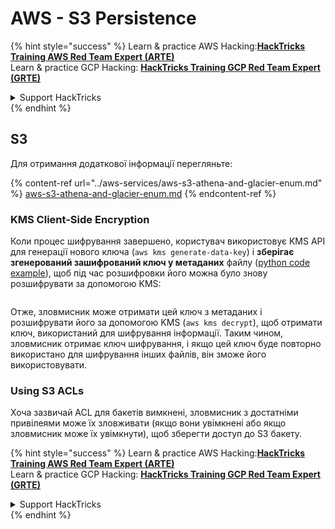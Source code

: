 # AWS - S3 Persistence

{% hint style="success" %}
Learn & practice AWS Hacking:<img src="../../../.gitbook/assets/image (1).png" alt="" data-size="line">[**HackTricks Training AWS Red Team Expert (ARTE)**](https://training.hacktricks.xyz/courses/arte)<img src="../../../.gitbook/assets/image (1).png" alt="" data-size="line">\
Learn & practice GCP Hacking: <img src="../../../.gitbook/assets/image (2).png" alt="" data-size="line">[**HackTricks Training GCP Red Team Expert (GRTE)**<img src="../../../.gitbook/assets/image (2).png" alt="" data-size="line">](https://training.hacktricks.xyz/courses/grte)

<details>

<summary>Support HackTricks</summary>

* Check the [**subscription plans**](https://github.com/sponsors/carlospolop)!
* **Join the** 💬 [**Discord group**](https://discord.gg/hRep4RUj7f) or the [**telegram group**](https://t.me/peass) or **follow** us on **Twitter** 🐦 [**@hacktricks\_live**](https://twitter.com/hacktricks\_live)**.**
* **Share hacking tricks by submitting PRs to the** [**HackTricks**](https://github.com/carlospolop/hacktricks) and [**HackTricks Cloud**](https://github.com/carlospolop/hacktricks-cloud) github repos.

</details>
{% endhint %}

## S3

Для отримання додаткової інформації перегляньте:

{% content-ref url="../aws-services/aws-s3-athena-and-glacier-enum.md" %}
[aws-s3-athena-and-glacier-enum.md](../aws-services/aws-s3-athena-and-glacier-enum.md)
{% endcontent-ref %}

### KMS Client-Side Encryption

Коли процес шифрування завершено, користувач використовує KMS API для генерації нового ключа (`aws kms generate-data-key`) і **зберігає згенерований зашифрований ключ у метаданих** файлу ([python code example](https://aioboto3.readthedocs.io/en/latest/cse.html#how-it-works-kms-managed-keys)), щоб під час розшифровки його можна було знову розшифрувати за допомогою KMS:

<figure><img src="../../../.gitbook/assets/image (226).png" alt=""><figcaption></figcaption></figure>

Отже, зловмисник може отримати цей ключ з метаданих і розшифрувати його за допомогою KMS (`aws kms decrypt`), щоб отримати ключ, використаний для шифрування інформації. Таким чином, зловмисник отримає ключ шифрування, і якщо цей ключ буде повторно використано для шифрування інших файлів, він зможе його використовувати.

### Using S3 ACLs

Хоча зазвичай ACL для бакетів вимкнені, зловмисник з достатніми привілеями може їх зловживати (якщо вони увімкнені або якщо зловмисник може їх увімкнути), щоб зберегти доступ до S3 бакету.

{% hint style="success" %}
Learn & practice AWS Hacking:<img src="../../../.gitbook/assets/image (1).png" alt="" data-size="line">[**HackTricks Training AWS Red Team Expert (ARTE)**](https://training.hacktricks.xyz/courses/arte)<img src="../../../.gitbook/assets/image (1).png" alt="" data-size="line">\
Learn & practice GCP Hacking: <img src="../../../.gitbook/assets/image (2).png" alt="" data-size="line">[**HackTricks Training GCP Red Team Expert (GRTE)**<img src="../../../.gitbook/assets/image (2).png" alt="" data-size="line">](https://training.hacktricks.xyz/courses/grte)

<details>

<summary>Support HackTricks</summary>

* Check the [**subscription plans**](https://github.com/sponsors/carlospolop)!
* **Join the** 💬 [**Discord group**](https://discord.gg/hRep4RUj7f) or the [**telegram group**](https://t.me/peass) or **follow** us on **Twitter** 🐦 [**@hacktricks\_live**](https://twitter.com/hacktricks\_live)**.**
* **Share hacking tricks by submitting PRs to the** [**HackTricks**](https://github.com/carlospolop/hacktricks) and [**HackTricks Cloud**](https://github.com/carlospolop/hacktricks-cloud) github repos.

</details>
{% endhint %}
